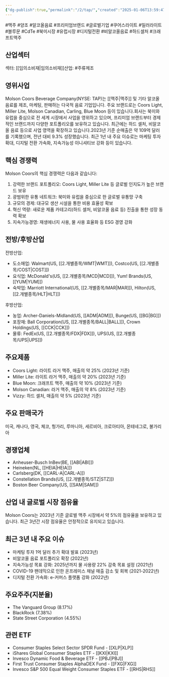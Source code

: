 ```yaml
---
{"dg-publish":true,"permalink":"/2/tap/","created":"2025-01-06T13:59:47.647+09:00","updated":"2025-06-03T20:06:01.517+09:00"}
---
```


#맥주 #양조 #알코올음료 #프리미엄브랜드 #글로벌기업 #쿠어스라이트 #밀러라이트 #블루문 #CdTe  #북미시장 #유럽시장  #디지털전환 #비알코올음료 #하드셀처 #크래프트맥주 

## 산업섹터

섹터: [[임의소비재\|임의소비재]]산업: #주류제조

## 영위사업

Molson Coors Beverage Company(NYSE: TAP)는 [[맥주\|맥주]] 및 기타 알코올 음료를 제조, 마케팅, 판매하는 다국적 음료 기업입니다. 주요 브랜드로는 Coors Light, Miller Lite, Molson Canadian, Carling, Blue Moon 등이 있습니다.회사는 북미와 유럽을 중심으로 전 세계 시장에서 사업을 영위하고 있으며, 프리미엄 브랜드부터 경제적인 브랜드까지 다양한 포트폴리오를 보유하고 있습니다. 최근에는 하드 셀처, 비알코올 음료 등으로 사업 영역을 확장하고 있습니다.2023년 기준 순매출은 약 109억 달러를 기록했으며, 전년 대비 9.3% 성장했습니다. 최근 1년 내 주요 이슈로는 마케팅 투자 확대, 디지털 전환 가속화, 지속가능성 이니셔티브 강화 등이 있습니다.

## 핵심 경쟁력

Molson Coors의 핵심 경쟁력은 다음과 같습니다:

1. 강력한 브랜드 포트폴리오: Coors Light, Miller Lite 등 글로벌 인지도가 높은 브랜드 보유
2. 광범위한 유통 네트워크: 북미와 유럽을 중심으로 한 글로벌 유통망 구축
3. 규모의 경제: 대규모 생산 시설을 통한 비용 효율성 확보
4. 혁신 역량: 새로운 제품 카테고리(하드 셀처, 비알코올 음료 등) 진출을 통한 성장 동력 확보
5. 지속가능경영: 재생에너지 사용, 물 사용 효율화 등 ESG 경영 강화

## 전방/후방산업

전방산업:

- 도소매업: Walmart(US, [[2.개별종목/WMT\|WMT]]), Costco(US, [[2.개별종목/COST\|COST]])
- 요식업: McDonald's(US, [[2.개별종목/MCD\|MCD]]), Yum! Brands(US, [[YUM\|YUM]])
- 숙박업: Marriott International(US, [[2.개별종목/MAR\|MAR]]), Hilton(US, [[2.개별종목/HLT\|HLT]])

후방산업:

- 농업: Archer-Daniels-Midland(US, [[ADM\|ADM]]), Bunge(US, [[BG\|BG]])
- 포장재: Ball Corporation(US, [[2.개별종목/BALL\|BALL]]), Crown Holdings(US, [[CCK\|CCK]])
- 물류: FedEx(US, [[2.개별종목/FDX\|FDX]]), UPS(US, [[2.개별종목/UPS\|UPS]])

## 주요제품

- Coors Light: 라이트 라거 맥주, 매출의 약 25% (2023년 기준)
- Miller Lite: 라이트 라거 맥주, 매출의 약 20% (2023년 기준)
- Blue Moon: 크래프트 맥주, 매출의 약 10% (2023년 기준)
- Molson Canadian: 라거 맥주, 매출의 약 8% (2023년 기준)
- Vizzy: 하드 셀처, 매출의 약 5% (2023년 기준)

## 주요 판매국가

미국, 캐나다, 영국, 체코, 헝가리, 루마니아, 세르비아, 크로아티아, 몬테네그로, 불가리아

## 경쟁업체

- Anheuser-Busch InBev(BE, [[ABI\|ABI]])
- Heineken(NL, [[HEIA\|HEIA]])
- Carlsberg(DK, [[CARL-A\|CARL-A]])
- Constellation Brands(US, [[2.개별종목/STZ\|STZ]])
- Boston Beer Company(US, [[SAM\|SAM]])

## 산업 내 글로벌 시장 점유율

Molson Coors는 2023년 기준 글로벌 맥주 시장에서 약 5%의 점유율을 보유하고 있습니다. 최근 3년간 시장 점유율은 안정적으로 유지되고 있습니다.

## 최근 3년 내 주요 이슈

- 마케팅 투자 1억 달러 추가 확대 발표 (2023년)
- 비알코올 음료 포트폴리오 확장 (2022년)
- 지속가능성 목표 강화: 2025년까지 물 사용량 22% 감축 목표 설정 (2021년)
- COVID-19 팬데믹으로 인한 온프레미스 채널 매출 감소 및 회복 (2021-2022년)
- 디지털 전환 가속화: e-커머스 플랫폼 강화 (2022년)

## 주요주주(지분율)

- The Vanguard Group (8.17%)
- BlackRock (7.38%)
- State Street Corporation (4.55%)

## 관련 ETF

- Consumer Staples Select Sector SPDR Fund - [[XLP\|XLP]]
- iShares Global Consumer Staples ETF - [[KXI\|KXI]]
- Invesco Dynamic Food & Beverage ETF - [[PBJ\|PBJ]]
- First Trust Consumer Staples AlphaDEX Fund - [[FXG\|FXG]]
- Invesco S&P 500 Equal Weight Consumer Staples ETF - [[RHS\|RHS]]